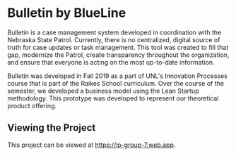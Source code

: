 # Bulletin by BlueLine
Bulletin is a case management system developed in coordination with the Nebraska State Patrol. Currently, there is no centralized, digital source of truth for case updates or task management. This tool was created to fill that gap, modernize the Patrol, create transparency throughout the organization, and ensure that everyone is acting on the most up-to-date information.

Bulletin was developed in Fall 2019 as a part of UNL's Innovation Processes course that is part of the Raikes School curriculum. Over the course of the semester, we developed a business model using the Lean Startup methodology. This prototype was developed to represent our theoretical product offering. 

## Viewing the Project
This project can be viewed at https://ip-group-7.web.app. 
